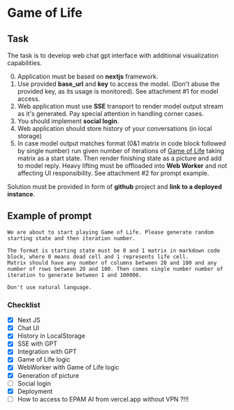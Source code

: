 # Game of Life

## Task

The task is to develop web chat gpt interface with additional visualization capabilities.

0. Application must be based on **nextjs** framework.
1. Use provided **base_url** and **key** to access the model. (Don't abuse the provided key, as its usage is monitored). See attachment #1 for model access.
2. Web application must use **SSE** transport to render model output stream as it's generated. Pay special attention in handling corner cases.
3. You should implement **social login**.
4. Web application should store history of your conversations (in local storage)
5. In case model output matches format (0&1 matrix in code block followed by single number) run given number of iterations of [Game of Life](https://en.wikipedia.org/wiki/Conway%27s_Game_of_Life) taking matrix as a start state.
Then render finishing state as a picture and add to model reply. Heavy lifting must be offloaded into **Web Worker** and not affecting UI responsibility. See attachment #2 for prompt example.

Solution must be provided in form of **github** project and **link to a deployed instance**.

## Example of prompt

```text
We are about to start playing Game of Life. Please generate random starting state and then iteration number.

The format is starting state must be 0 and 1 matrix in markdown code block, where 0 means dead cell and 1 represents life cell.
Matrix should have any number of columns between 20 and 100 and any number of rows between 20 and 100. Then comes single number number of iteration to generate between 1 and 100000.

Don't use natural language.
```

### Checklist

- [x] Next JS
- [x] Chat UI
- [x] History in LocalStorage
- [x] SSE with GPT
- [x] Integration with GPT
- [x] Game of Life logic
- [x] WebWorker with Game of Life logic
- [x] Generation of picture
- [ ] Social login
- [x] Deployment
- [ ] How to access to EPAM AI from vercel.app without VPN ?!!!

